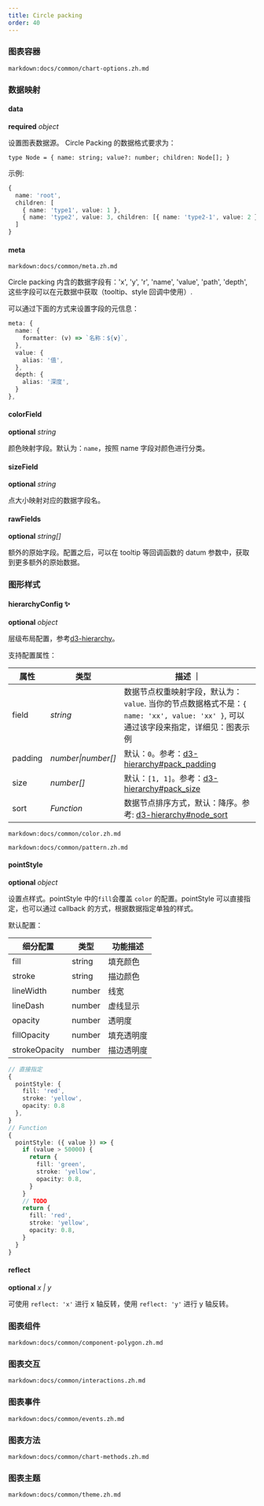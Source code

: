 ```yaml
---
title: Circle packing
order: 40
---
```


### 图表容器

`markdown:docs/common/chart-options.zh.md`

### 数据映射

#### data

<description>**required** _object_</description>

设置图表数据源。 Circle Packing 的数据格式要求为：

```sign
type Node = { name: string; value?: number; children: Node[]; }
```

示例:

```ts
{
  name: 'root',
  children: [
    { name: 'type1', value: 1 },
    { name: 'type2', value: 3, children: [{ name: 'type2-1', value: 2 }] }
  ]
}
```

#### meta

`markdown:docs/common/meta.zh.md`

Circle packing 内含的数据字段有：'x', 'y', 'r', 'name', 'value', 'path', 'depth', 这些字段可以在元数据中获取（tooltip、style 回调中使用）.

可以通过下面的方式来设置字段的元信息：

```ts
meta: {
  name: {
    formatter: (v) => `名称：${v}`,
  },
  value: {
    alias: '值',
  },
  depth: {
    alias: '深度',
  }
},
```

#### colorField

<description>**optional** _string_</description>

颜色映射字段。默认为：`name`，按照 name 字段对颜色进行分类。

#### sizeField

<description>**optional** _string_</description>

点大小映射对应的数据字段名。

#### rawFields

<description>**optional** _string[]_</description>

额外的原始字段。配置之后，可以在 tooltip 等回调函数的 datum 参数中，获取到更多额外的原始数据。

<!-- 
#### sizeFields

<description>**optional** _string_</description>

点大小映射对应的数据字段名。 -->


### 图形样式

#### hierarchyConfig ✨

<description>**optional** _object_</description>

层级布局配置，参考[d3-hierarchy](https://github.com/d3/d3-hierarchy#pack)。

支持配置属性：

| 属性    | 类型               | 描述 ｜                                                                                                                              |
| ------- | ------------------ | ------------------------------------------------------------------------------------------------------------------------------------ |
| field   | _string_           | 数据节点权重映射字段，默认为：`value`. 当你的节点数据格式不是：`{ name: 'xx', value: 'xx' }`, 可以通过该字段来指定，详细见：图表示例 |
| padding | _number\|number[]_ | 默认：`0`。参考：[d3-hierarchy#pack_padding](https://github.com/d3/d3-hierarchy#pack_padding)                              |
| size    | _number[]_         | 默认：`[1, 1]`。参考：[d3-hierarchy#pack_size](https://github.com/d3/d3-hierarchy#pack_size)                               |
| sort    | _Function_         | 数据节点排序方式，默认：降序。参考: [d3-hierarchy#node_sort](https://github.com/d3/d3-hierarchy#node_sort)                           |

<!-- #### size -->

<!-- <description>**optional**</description> -->

<!-- 指定点的大小。可以指定大小数组 [minSize, maxSize]，还可以配合 sizeFiled 进行了配置， 也可以通过回调函数的方法根据对应数值进行设置。 -->

<!-- Color 配置 -->
`markdown:docs/common/color.zh.md`

`markdown:docs/common/pattern.zh.md`

#### pointStyle

<description>**optional** _object_</description>

设置点样式。pointStyle 中的`fill`会覆盖 `color` 的配置。pointStyle 可以直接指定，也可以通过 callback 的方式，根据数据指定单独的样式。

默认配置：

| 细分配置      | 类型   | 功能描述   |
| ------------- | ------ | ---------- |
| fill          | string | 填充颜色   |
| stroke        | string | 描边颜色   |
| lineWidth     | number | 线宽       |
| lineDash      | number | 虚线显示   |
| opacity       | number | 透明度     |
| fillOpacity   | number | 填充透明度 |
| strokeOpacity | number | 描边透明度 |

```ts
// 直接指定
{
  pointStyle: {
    fill: 'red',
    stroke: 'yellow',
    opacity: 0.8
  },
}
// Function
{
  pointStyle: ({ value }) => {
    if (value > 50000) {
      return {
        fill: 'green',
        stroke: 'yellow',
        opacity: 0.8,
      }
    }
    // TODO
    return {
      fill: 'red',
      stroke: 'yellow',
      opacity: 0.8,
    }
  }
}
```


#### reflect

<description>**optional** _x | y_</description>

可使用 `reflect: 'x'` 进行 x 轴反转，使用 `reflect: 'y'` 进行 y 轴反转。

### 图表组件

`markdown:docs/common/component-polygon.zh.md`

### 图表交互

<!-- 旭日图内置了一些交互，列表如下:

| 交互 | 描述 | 配置方式 |
| ---|---|---|
| drill-down | 用于下钻交互，配置该交互后，矩形树图默认显示深度为 1 的节点，点击后下钻。| `drilldown: { enabled: true }`  | -->

<!-- `markdown:docs/common/drill-down.zh.md` -->

`markdown:docs/common/interactions.zh.md`

### 图表事件

`markdown:docs/common/events.zh.md`

### 图表方法

`markdown:docs/common/chart-methods.zh.md`

### 图表主题

`markdown:docs/common/theme.zh.md`
